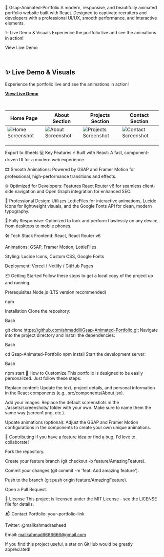 🚀 Gsap-Animated-Portfolio
A modern, responsive, and beautifully animated portfolio website built with React. Designed to captivate recruiters and developers with a professional UI/UX, smooth performance, and interactive elements.

✨ Live Demo & Visuals
Experience the portfolio live and see the animations in action!

View Live Demo

<br>


## ✨ Live Demo & Visuals

Experience the portfolio live and see the animations in action!

[**View Live Demo**](https://your-portfolio-link)

<br>

| Home Page | About Section | Projects Section | Contact Section |
|-----------|---------------|------------------|-----------------|
| ![Home Screenshot](./assets/screenshots/screen1.png) | ![About Screenshot](./assets/screenshots/screen2.png) | ![Projects Screenshot](./assets/screenshots/screen3.png) | ![Contact Screenshot](./assets/screenshots/screen4.png) |

---



Export to Sheets
💻 Key Features
⚡️ Built with React: A fast, component-driven UI for a modern web experience.

🎞️ Smooth Animations: Powered by GSAP and Framer Motion for professional, high-performance transitions and effects.

🌐 Optimized for Developers: Features React Router v6 for seamless client-side navigation and Open Graph integration for enhanced SEO.

🎨 Professional Design: Utilizes LottieFiles for interactive animations, Lucide Icons for lightweight visuals, and the Google Fonts API for clean, modern typography.

📱 Fully Responsive: Optimized to look and perform flawlessly on any device, from desktops to mobile phones.

🛠️ Tech Stack
Frontend: React, React Router v6

Animations: GSAP, Framer Motion, LottieFiles

Styling: Lucide Icons, Custom CSS, Google Fonts

Deployment: Vercel / Netlify / GitHub Pages

📦 Getting Started
Follow these steps to get a local copy of the project up and running.

Prerequisites
Node.js (LTS version recommended)

npm

Installation
Clone the repository:

Bash

git clone https://github.com/ahmaddii/Gsap-Animated-Portfolio.git
Navigate into the project directory and install the dependencies:

Bash

cd Gsap-Animated-Portfolio
npm install
Start the development server:

Bash

npm start
🎨 How to Customize
This portfolio is designed to be easily personalized. Just follow these steps:

Replace content: Update the text, project details, and personal information in the React components (e.g., src/components/About.jsx).

Add your images: Replace the default screenshots in the ./assets/screenshots/ folder with your own. Make sure to name them the same way (screen1.png, etc.).

Update animations (optional): Adjust the GSAP and Framer Motion configurations in the components to create your own unique animations.

🙌 Contributing
If you have a feature idea or find a bug, I'd love to collaborate!

Fork the repository.

Create your feature branch (git checkout -b feature/AmazingFeature).

Commit your changes (git commit -m 'feat: Add amazing feature').

Push to the branch (git push origin feature/AmazingFeature).

Open a Pull Request.

📄 License
This project is licensed under the MIT License - see the LICENSE file for details.

📬 Contact
Portfolio: your-portfolio-link

Twitter: @malikahmadrasheed

Email: malikahmad6666666@gmail.com

If you find this project useful, a star on GitHub would be greatly appreciated!